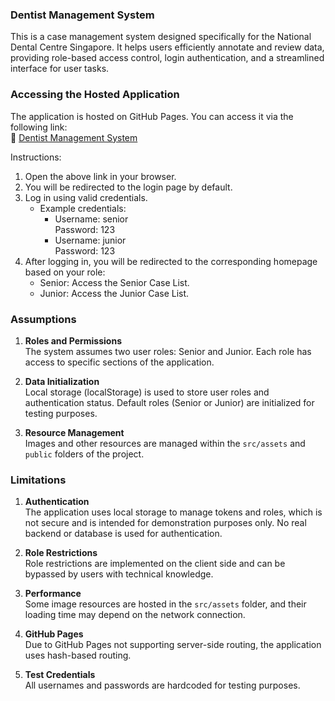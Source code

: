 ### Dentist Management System

This is a case management system designed specifically for the National Dental Centre Singapore. It helps users efficiently annotate and review data, providing role-based access control, login authentication, and a streamlined interface for user tasks.



### Accessing the Hosted Application

The application is hosted on GitHub Pages. You can access it via the following link:  
🔗 [Dentist Management System](https://zscmngykx.github.io/case-management/)

Instructions:  
1. Open the above link in your browser.  
2. You will be redirected to the login page by default.  
3. Log in using valid credentials.  
   - Example credentials:
     - Username: senior  
       Password: 123  
     - Username: junior  
       Password: 123  
4. After logging in, you will be redirected to the corresponding homepage based on your role:
   - Senior: Access the Senior Case List.  
   - Junior: Access the Junior Case List.  



### Assumptions

1. **Roles and Permissions**  
   The system assumes two user roles: Senior and Junior. Each role has access to specific sections of the application.  

2. **Data Initialization**  
   Local storage (localStorage) is used to store user roles and authentication status. Default roles (Senior or Junior) are initialized for testing purposes.  

3. **Resource Management**  
   Images and other resources are managed within the `src/assets` and `public` folders of the project.  



### Limitations

1. **Authentication**  
   The application uses local storage to manage tokens and roles, which is not secure and is intended for demonstration purposes only. No real backend or database is used for authentication.  

2. **Role Restrictions**  
   Role restrictions are implemented on the client side and can be bypassed by users with technical knowledge.  

3. **Performance**  
   Some image resources are hosted in the `src/assets` folder, and their loading time may depend on the network connection.  

4. **GitHub Pages**  
   Due to GitHub Pages not supporting server-side routing, the application uses hash-based routing.  

5. **Test Credentials**  
   All usernames and passwords are hardcoded for testing purposes.  